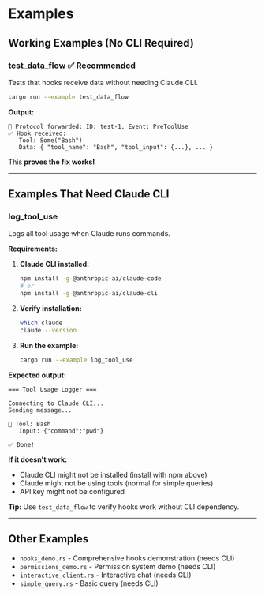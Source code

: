 # Examples

## Working Examples (No CLI Required)

### test_data_flow ✅ Recommended
Tests that hooks receive data without needing Claude CLI.

```bash
cargo run --example test_data_flow
```

**Output:**
```
📨 Protocol forwarded: ID: test-1, Event: PreToolUse
✅ Hook received:
   Tool: Some("Bash")
   Data: { "tool_name": "Bash", "tool_input": {...}, ... }
```

This **proves the fix works!**

---

## Examples That Need Claude CLI

### log_tool_use

Logs all tool usage when Claude runs commands.

**Requirements:**

1. **Claude CLI installed:**
   ```bash
   npm install -g @anthropic-ai/claude-code
   # or
   npm install -g @anthropic-ai/claude-cli
   ```

2. **Verify installation:**
   ```bash
   which claude
   claude --version
   ```

3. **Run the example:**
   ```bash
   cargo run --example log_tool_use
   ```

**Expected output:**
```
=== Tool Usage Logger ===

Connecting to Claude CLI...
Sending message...

🔧 Tool: Bash
   Input: {"command":"pwd"}

✅ Done!
```

**If it doesn't work:**
- Claude CLI might not be installed (install with npm above)
- Claude might not be using tools (normal for simple queries)
- API key might not be configured

**Tip:** Use `test_data_flow` to verify hooks work without CLI dependency.

---

## Other Examples

- `hooks_demo.rs` - Comprehensive hooks demonstration (needs CLI)
- `permissions_demo.rs` - Permission system demo (needs CLI)
- `interactive_client.rs` - Interactive chat (needs CLI)
- `simple_query.rs` - Basic query (needs CLI)
